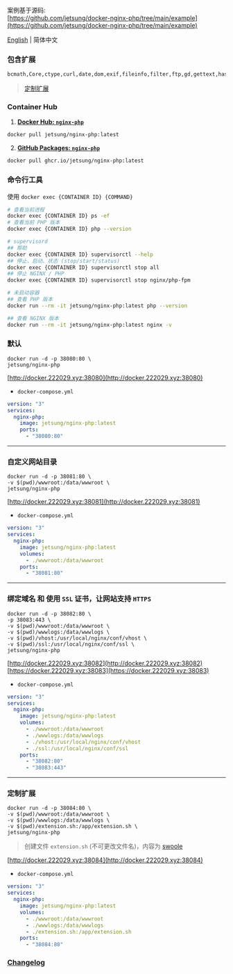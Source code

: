 案例基于源码:  
[https://github.com/jetsung/docker-nginx-php/tree/main/example](https://github.com/jetsung/docker-nginx-php/tree/main/example)

[English](./README.md) | 简体中文

### 包含扩展

```bash
bcmath,Core,ctype,curl,date,dom,exif,fileinfo,filter,ftp,gd,gettext,hash,iconv,intl,json,libxml,mbstring,mysqli,mysqlnd,openssl,pcntl,pcre,PDO,pdo_mysql,pdo_pgsql,pdo_sqlite,pgsql,Phar,posix,redis,Reflection,session,shmop,SimpleXML,soap,sockets,sodium,SPL,sqlite3,standard,sysvsem,tokenizer,xml,xmlreader,xmlwriter,xsl,zip,zlib
```

> [定制扩展](#定制扩展)

### Container Hub

1. **[Docker Hub: `nginx-php`](https://hub.docker.com/r/jetsung/nginx-php)**

```bash
docker pull jetsung/nginx-php:latest
```

2. **[GitHub Packages: `nginx-php`](https://github.com/jetsung/docker-nginx-php/pkgs/container/nginx-php)**

```bash
docker pull ghcr.io/jetsung/nginx-php:latest
```

### 命令行工具

使用 `docker exec {CONTAINER ID} {COMMAND}`

```bash
# 查看当前进程
docker exec {CONTAINER ID} ps -ef
# 查看当前 PHP 版本
docker exec {CONTAINER ID} php --version

# supervisord
## 帮助
docker exec {CONTAINER ID} supervisorctl --help
## 停止、启动、状态 (stop/start/status)
docker exec {CONTAINER ID} supervisorctl stop all
## 停止 NGINX / PHP
docker exec {CONTAINER ID} supervisorctl stop nginx/php-fpm

# 未启动容器
## 查看 PHP 版本
docker run --rm -it jetsung/nginx-php:latest php --version

## 查看 NGINX 版本
docker run --rm -it jetsung/nginx-php:latest nginx -v
```

### 默认

```
docker run -d -p 38080:80 \
jetsung/nginx-php
```

[http://docker.222029.xyz:38080](http://docker.222029.xyz:38080)

- `docker-compose.yml`

```yaml
version: "3"
services:
  nginx-php:
    image: jetsung/nginx-php:latest
    ports:
      - "38080:80"
```

---

### 自定义网站目录

```
docker run -d -p 38081:80 \
-v $(pwd)/wwwroot:/data/wwwroot \
jetsung/nginx-php
```

[http://docker.222029.xyz:38081](http://docker.222029.xyz:38081)

- `docker-compose.yml`

```yaml
version: "3"
services:
  nginx-php:
    image: jetsung/nginx-php:latest
    volumes:
      - ./wwwroot:/data/wwwroot
    ports:
      - "38081:80"
```

---

### 绑定域名 和 使用 `SSL` 证书，让网站支持 `HTTPS`

```
docker run -d -p 38082:80 \
-p 38083:443 \
-v $(pwd)/wwwroot:/data/wwwroot \
-v $(pwd)/wwwlogs:/data/wwwlogs \
-v $(pwd)/vhost:/usr/local/nginx/conf/vhost \
-v $(pwd)/ssl:/usr/local/nginx/conf/ssl \
jetsung/nginx-php
```

[http://docker.222029.xyz:38082](http://docker.222029.xyz:38082)  
[https://docker.222029.xyz:38083](https://docker.222029.xyz:38083)

- `docker-compose.yml`

```yaml
version: "3"
services:
  nginx-php:
    image: jetsung/nginx-php:latest
    volumes:
      - ./wwwroot:/data/wwwroot
      - ./wwwlogs:/data/wwwlogs
      - ./vhost:/usr/local/nginx/conf/vhost
      - ./ssl:/usr/local/nginx/conf/ssl
    ports:
      - "38082:80"
      - "38083:443"
```

---

### 定制扩展

```
docker run -d -p 38084:80 \
-v $(pwd)/wwwroot:/data/wwwroot \
-v $(pwd)/wwwlogs:/data/wwwlogs \
-v $(pwd)/extension.sh:/app/extension.sh \
jetsung/nginx-php
```

> 创建文件 `extension.sh` (不可更改文件名)，内容为 [swoole](https://github.com/jetsung/docker-nginx-php/blob/main/extensions/swoole.sh)

[http://docker.222029.xyz:38084](http://docker.222029.xyz:38084)

- `docker-compose.yml`

```yaml
version: "3"
services:
  nginx-php:
    image: jetsung/nginx-php:latest
    volumes:
      - ./wwwroot:/data/wwwroot
      - ./wwwlogs:/data/wwwlogs
      - ./extension.sh:/app/extension.sh
    ports:
      - "38084:80"
```

### [Changelog](https://github.com/jetsung/docker-nginx-php/blob/main/CHANGELOG.md)

